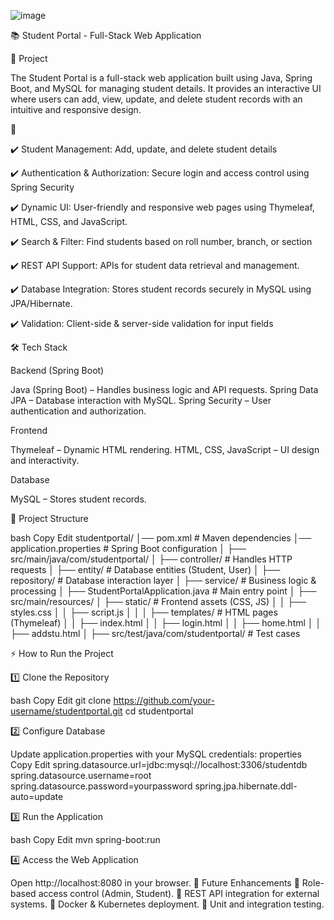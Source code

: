 ![image](https://github.com/user-attachments/assets/87172c19-79e4-46bf-af7a-8b8eebb5c11b)


📚 Student Portal - Full-Stack Web Application

📝 Project 

The Student Portal is a full-stack web application built using Java, Spring Boot, and MySQL for managing student details. It provides an interactive UI where users can add, view, update, and delete student records with an intuitive and responsive design.

🚀 

✔️ Student Management: Add, update, and delete student details

✔️ Authentication & Authorization: Secure login and access control using Spring Security

✔️ Dynamic UI: User-friendly and responsive web pages using Thymeleaf, HTML, CSS, and JavaScript.

✔️ Search & Filter: Find students based on roll number, branch, or section

✔️ REST API Support: APIs for student data retrieval and management.

✔️ Database Integration: Stores student records securely in MySQL using JPA/Hibernate.

✔️ Validation: Client-side & server-side validation for input fields


🛠️ Tech Stack

Backend (Spring Boot)

Java (Spring Boot) – Handles business logic and API requests.
Spring Data JPA – Database interaction with MySQL.
Spring Security – User authentication and authorization.

Frontend

Thymeleaf – Dynamic HTML rendering.
HTML, CSS, JavaScript – UI design and interactivity.

Database

MySQL – Stores student records.

📂 Project Structure

bash
Copy
Edit
studentportal/
│── pom.xml                        # Maven dependencies
│── application.properties         # Spring Boot configuration
│
├── src/main/java/com/studentportal/
│   ├── controller/                # Handles HTTP requests
│   ├── entity/                    # Database entities (Student, User)
│   ├── repository/                 # Database interaction layer
│   ├── service/                    # Business logic & processing
│   ├── StudentPortalApplication.java # Main entry point
│
├── src/main/resources/
│   ├── static/                     # Frontend assets (CSS, JS)
│   │   ├── styles.css
│   │   ├── script.js
│   │
│   ├── templates/                  # HTML pages (Thymeleaf)
│   │   ├── index.html
│   │   ├── login.html
│   │   ├── home.html
│   │   ├── addstu.html
│
├── src/test/java/com/studentportal/ # Test cases


⚡ How to Run the Project


1️⃣ Clone the Repository

bash
Copy
Edit
git clone https://github.com/your-username/studentportal.git
cd studentportal

2️⃣ Configure Database

Update application.properties with your MySQL credentials:
properties
Copy
Edit
spring.datasource.url=jdbc:mysql://localhost:3306/studentdb
spring.datasource.username=root
spring.datasource.password=yourpassword
spring.jpa.hibernate.ddl-auto=update

3️⃣ Run the Application

bash
Copy
Edit
mvn spring-boot:run

4️⃣ Access the Web Application

Open http://localhost:8080 in your browser.
📌 Future Enhancements
🔹 Role-based access control (Admin, Student).
🔹 REST API integration for external systems.
🔹 Docker & Kubernetes deployment.
🔹 Unit and integration testing.

